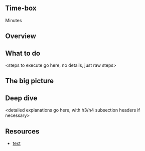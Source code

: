 <!-- begin auto-generated title section --><!-- end auto-generated section -->

## Time-box

<XX> Minutes

## Overview

<put single paragraph here>

## What to do

<steps to execute go here, no details, just raw steps>

## The big picture

<high-level concepts that can be described in a few minutes>

## Deep dive

<detailed explanations go here, with h3/h4 subsection headers if necessary>

## Resources

* [text](URL)


<!-- begin auto-generated nav-links section --><!-- end auto-generated section -->
